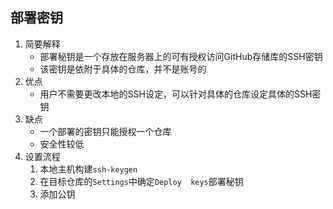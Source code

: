 ## 部署密钥

1. 简要解释
    * 部署秘钥是一个存放在服务器上的可有授权访问GitHub存储库的SSH密钥
    * 该密钥是依附于具体的仓库，并不是账号的
2. 优点
    * 用户不需要更改本地的SSH设定，可以针对具体的仓库设定具体的SSH密钥
3. 缺点
    * 一个部署的密钥只能授权一个仓库
    * 安全性较低
4. 设置流程
    1. 本地主机构建``ssh-keygen``
    2. 在目标仓库的``Settings``中确定``Deploy  keys``部署秘钥
    3. 添加公钥
